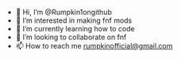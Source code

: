 - 👋 Hi, I’m @Rumpkin1ongithub
- 👀 I’m interested in making fnf mods
- 🌱 I’m currently learning how to code
- 💞️ I’m looking to collaborate on fnf
- 📫 How to reach me rumpkinofficial@gmail.com

<!---
Rumpkin1ongithub/Rumpkin1ongithub is a ✨ special ✨ repository because its `README.md` (this file) appears on your GitHub profile.
You can click the Preview link to take a look at your changes.
--->
